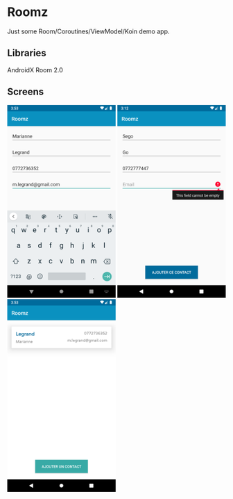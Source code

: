 # Roomz
Just some Room/Coroutines/ViewModel/Koin demo app.

## Libraries
AndroidX
Room 2.0

## Screens

<img src="https://github.com/livdroid/roomz/blob/master/screencapture/roomz_insertempty.png" alt="drawing" width="250"/>
<img src="https://github.com/livdroid/roomz/blob/master/screencapture/roomz_inserterror.png" alt="drawing" width="250"/>
<img src="https://github.com/livdroid/roomz/blob/master/screencapture/roomz_mainactivity.png" alt="drawing" width="250"/>
